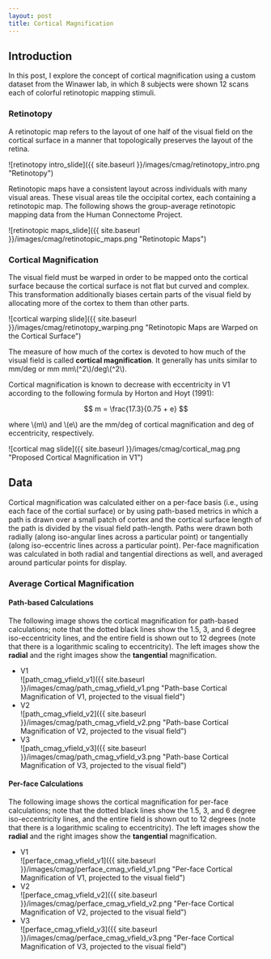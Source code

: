 ```yaml
---
layout: post
title: Cortical Magnification
---
```


## Introduction

In this post, I explore the concept of cortical magnification using a custom dataset from the
Winawer lab, in which 8 subjects were shown 12 scans each of colorful retinotopic mapping stimuli.

### Retinotopy

A retinotopic map refers to the layout of one half of the visual field on the cortical surface in a
manner that topologically preserves the layout of the retina. 

![retinotopy intro_slide]({{ site.baseurl }}/images/cmag/retinotopy_intro.png "Retinotopy")

Retinotopic maps have a consistent layout across individuals with many visual areas. These visual
areas tile the occipital cortex, each containing a retinotopic map. The following shows the
group-average retinotopic mapping data from the Human Connectome Project.

![retinotopic maps_slide]({{ site.baseurl }}/images/cmag/retinotopic_maps.png "Retinotopic Maps")


### Cortical Magnification

The visual field must be warped in order to be mapped onto the cortical surface because the cortical
surface is not flat but curved and complex. This transformation additionally biases certain parts of
the visual field by allocating more of the cortex to them than other parts.

![cortical warping slide]({{ site.baseurl }}/images/cmag/retinotopy_warping.png "Retinotopic Maps
are Warped on the Cortical Surface")

The measure of how much of the cortex is devoted to how much of the visual field is called
**cortical magnification**. It generally has units similar to mm/deg or mm mm\\(^2\\)/deg\\(^2\\).

Cortical magnification is known to decrease with eccentricity in V1 according to the following
formula by Horton and Hoyt (1991):

$$ m = \frac{17.3}{0.75 + e} $$

where \\(m\\) and \\(e\\) are the mm/deg of cortical magnification and deg of eccentricity,
respectively.

![cortical mag slide]({{ site.baseurl }}/images/cmag/cortical_mag.png "Proposed Cortical
Magnification in V1")


## Data

Cortical magnification was calculated either on a per-face basis (i.e., using each face of the
cortial surface) or by using path-based metrics in which a path is drawn over a small patch of
cortex and the cortical surface length of the path is divided by the visual field path-length. Paths
were drawn both radially (along iso-angular lines across a particular point) or tangentially (along
iso-eccentric lines across a particular point). Per-face magnification was calculated in both
radial and tangential directions as well, and averaged around particular points for display.

### Average Cortical Magnification

#### Path-based Calculations

The following image shows the cortical magnification for path-based calculations; note that the
dotted black lines show the 1.5, 3, and 6 degree iso-eccentricity lines, and the entire field is
shown out to 12 degrees (note that there is a logarithmic scaling to eccentricity). The left images
show the **radial** and the right images show the **tangential** magnification.

* V1  
  ![path_cmag_vfield_v1]({{ site.baseurl }}/images/cmag/path_cmag_vfield_v1.png "Path-base Cortical
  Magnification of V1, projected to the visual field")
* V2  
  ![path_cmag_vfield_v2]({{ site.baseurl }}/images/cmag/path_cmag_vfield_v2.png "Path-base Cortical
  Magnification of V2, projected to the visual field")
* V3  
  ![path_cmag_vfield_v3]({{ site.baseurl }}/images/cmag/path_cmag_vfield_v3.png "Path-base Cortical
  Magnification of V3, projected to the visual field")


#### Per-face Calculations

The following image shows the cortical magnification for per-face calculations; note that the
dotted black lines show the 1.5, 3, and 6 degree iso-eccentricity lines, and the entire field is
shown out to 12 degrees (note that there is a logarithmic scaling to eccentricity). The left images
show the **radial** and the right images show the **tangential** magnification.

* V1  
  ![perface_cmag_vfield_v1]({{ site.baseurl }}/images/cmag/perface_cmag_vfield_v1.png "Per-face Cortical
  Magnification of V1, projected to the visual field")
* V2  
  ![perface_cmag_vfield_v2]({{ site.baseurl }}/images/cmag/perface_cmag_vfield_v2.png "Per-face Cortical
  Magnification of V2, projected to the visual field")
* V3  
  ![perface_cmag_vfield_v3]({{ site.baseurl }}/images/cmag/perface_cmag_vfield_v3.png "Per-face Cortical
  Magnification of V3, projected to the visual field")





